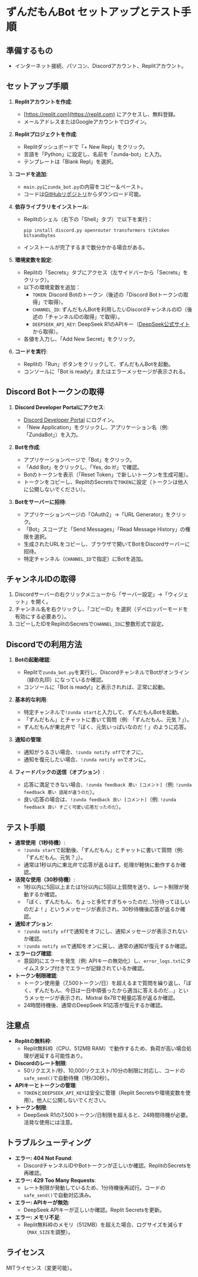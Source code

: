 # ずんだもんBot セットアップとテスト手順

## 準備するもの
- インターネット接続、パソコン、Discordアカウント、Replitアカウント。

## セットアップ手順
1. **Replitアカウントを作成**:
   - [https://replit.com](https://replit.com) にアクセスし、無料登録。
   - メールアドレスまたはGoogleアカウントでログイン。

2. **Replitプロジェクトを作成**:
   - Replitダッシュボードで「+ New Repl」をクリック。
   - 言語を「Python」に設定し、名前を「zunda-bot」と入力。
   - テンプレートは「Blank Repl」を選択。

3. **コードを追加**:
   - `main.py`に`zunda_bot.py`の内容をコピー＆ペースト。
   - コードは[GitHubリポジトリ](https://github.com/yourusername/zunda-bot)からダウンロード可能。

4. **依存ライブラリをインストール**:
   - Replitのシェル（右下の「Shell」タブ）で以下を実行：
     ```
     pip install discord.py openrouter transformers tiktoken bitsandbytes
     ```
   - インストールが完了するまで数分かかる場合がある。

5. **環境変数を設定**:
   - Replitの「Secrets」タブにアクセス（左サイドバーから「Secrets」をクリック）。
   - 以下の環境変数を追加：
     - `TOKEN`: Discord Botのトークン（後述の「Discord Botトークンの取得」で取得）。
     - `CHANNEL_ID`: ずんだもんBotを利用したいDiscordチャンネルのID（後述の「チャンネルIDの取得」で取得）。
     - `DEEPSEEK_API_KEY`: DeepSeek R1のAPIキー（[DeepSeek公式サイト](https://deepseek.com)から取得）。
   - 各値を入力し、「Add New Secret」をクリック。

6. **コードを実行**:
   - Replitの「Run」ボタンをクリックして、ずんだもんBotを起動。
   - コンソールに「Bot is ready!」またはエラーメッセージが表示される。

## Discord Botトークンの取得
1. **Discord Developer Portalにアクセス**:
   - [Discord Developer Portal](https://discord.com/developers/applications) にログイン。
   - 「New Application」をクリックし、アプリケーション名（例: 「ZundaBot」）を入力。

2. **Botを作成**:
   - アプリケーションページで「Bot」をクリック。
   - 「Add Bot」をクリックし、「Yes, do it!」で確認。
   - Botのトークンを表示（「Reset Token」で新しいトークンを生成可能）。
   - トークンをコピーし、ReplitのSecretsで`TOKEN`に設定（トークンは他人に公開しないでください）。

3. **Botをサーバーに招待**:
   - アプリケーションページの「OAuth2」→「URL Generator」をクリック。
   - 「Bot」スコープと「Send Messages」「Read Message History」の権限を選択。
   - 生成されたURLをコピーし、ブラウザで開いてBotをDiscordサーバーに招待。
   - 特定チャンネル（`CHANNEL_ID`で指定）にBotを追加。

## チャンネルIDの取得
1. Discordサーバーの右クリックメニューから「サーバー設定」→「ウィジェット」を開く。
2. チャンネル名を右クリックし、「コピーID」を選択（デベロッパーモードを有効にする必要あり）。
3. コピーしたIDをReplitのSecretsで`CHANNEL_ID`に整数形式で設定。

## Discordでの利用方法
1. **Botの起動確認**:
   - Replitで`zunda_bot.py`を実行し、DiscordチャンネルでBotがオンライン（緑の丸印）になっているか確認。
   - コンソールに「Bot is ready!」と表示されれば、正常に起動。

2. **基本的な利用**:
   - 特定チャンネルで`!zunda start`と入力して、ずんだもんBotを起動。
   - 「ずんだもん」とチャットに書いて質問（例: 「ずんだもん、元気？」）。
   - ずんだもんが東北弁で「ぼく、元気いっぱいなのだ！」のように応答。

3. **通知の管理**:
   - 通知がうるさい場合、`!zunda notify off`でオフに。
   - 通知を復元したい場合、`!zunda notify on`でオンに。

4. **フィードバックの送信（オプション）**:
   - 応答に満足できない場合、`!zunda feedback 悪い [コメント]`（例: `!zunda feedback 悪い 語尾が違うのだ`）。
   - 良い応答の場合は、`!zunda feedback 良い [コメント]`（例: `!zunda feedback 良い すごく可愛い応答だったのだ`）。

## テスト手順
- **通常使用（1秒待機）**:
  - `!zunda start`で起動後、「ずんだもん」とチャットに書いて質問（例: 「ずんだもん、元気？」）。
  - 通常は1秒以内に東北弁で応答が返るはず。処理が軽快に動作するか確認。
- **活発な使用（30秒待機）**:
  - 1秒以内に5回以上または1分以内に5回以上質問を送り、レート制限が発動するか確認。
  - 「ぼく、ずんだもん、ちょっと多忙すぎちゃったのだ…1分待ってほしいのだよ！」というメッセージが表示され、30秒待機後応答が返るか確認。
- **通知オプション**:
  - `!zunda notify off`で通知をオフにし、通知メッセージが表示されないか確認。
  - `!zunda notify on`で通知をオンに戻し、通常の通知が復元するか確認。
- **エラーログ確認**:
  - 意図的にエラーを発生（例: APIキーの無効化）し、`error_logs.txt`にタイムスタンプ付きでエラーが記録されているか確認。
- **トークン制限確認**:
  - トークン使用量（7,500トークン/日）を超えるまで質問を繰り返し、「ぼく、ずんだもん、今日は一日中頑張ったから適当に答えるのだ…」というメッセージが表示され、Mixtral 8x7Bで軽量応答が返るか確認。
  - 24時間待機後、通常のDeepSeek R1応答が復元するか確認。

## 注意点
- **Replitの無料枠**:
  - Replit無料枠（CPU、512MB RAM）で動作するため、負荷が高い場合処理が遅延する可能性あり。
- **Discordのレート制限**:
  - 50リクエスト/秒、10,000リクエスト/10分の制限に対応し、コードの`safe_send()`で自動待機（1秒/30秒）。
- **APIキーとトークンの管理**:
  - `TOKEN`と`DEEPSEEK_API_KEY`は安全に管理（Replit Secretsや環境変数を使用）。他人に公開しないでください。
- **トークン制限**:
  - DeepSeek R1の7,500トークン/日制限を超えると、24時間待機が必要。活発な使用には注意。

## トラブルシューティング
- **エラー: 404 Not Found**:
  - DiscordチャンネルIDやBotトークンが正しいか確認。ReplitのSecretsを再確認。
- **エラー: 429 Too Many Requests**:
  - レート制限が発動しているため、1分待機後再試行。コードの`safe_send()`で自動対応済み。
- **エラー: APIキーが無効**:
  - DeepSeek APIキーが正しいか確認。Replit Secretsを更新。
- **エラー: メモリ不足**:
  - Replit無料枠のメモリ（512MB）を超えた場合、ログサイズを減らす（`MAX_SIZE`を調整）。

## ライセンス
MITライセンス（変更可能）。
